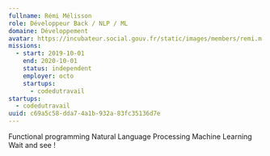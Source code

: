 ```yaml
---
fullname: Rémi Mélisson
role: Développeur Back / NLP / ML
domaine: Développement
avatar: https://incubateur.social.gouv.fr/static/images/members/remi.m.jpg
missions:
  - start: 2019-10-01
    end: 2020-10-01
    status: independent
    employer: octo
    startups:
      - codedutravail
startups:
  - codedutravail
uuid: c69a5c58-dda7-4a1b-932a-83fc35136d7e
---
```

Functional programming Natural Language Processing Machine Learning
Wait and see !